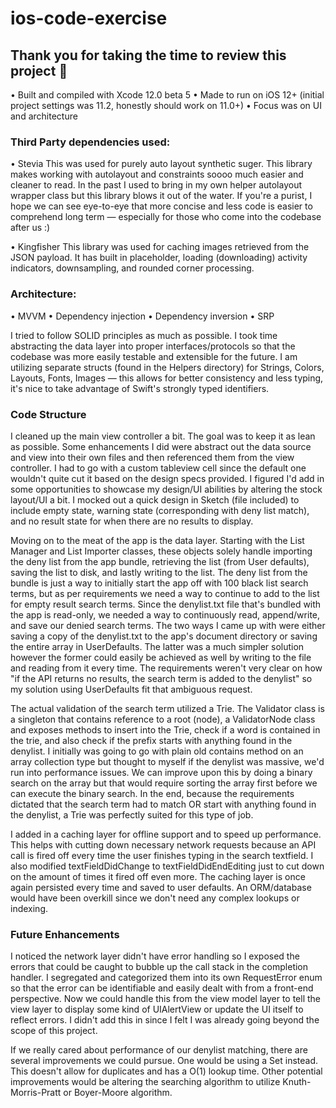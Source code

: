 # ios-code-exercise

## Thank you for taking the time to review this project 🎉
• Built and compiled with Xcode 12.0 beta 5
• Made to run on iOS 12+ (initial project settings was 11.2, honestly should work on 11.0+)
• Focus was on UI and architecture

### Third Party dependencies used:
• Stevia
This was used for purely auto layout synthetic suger. This library makes working with autolayout and constraints soooo much easier and cleaner to read. In the past I used to bring in my own helper autolayout wrapper class but this library blows it out of the water. If you're a purist, I hope we can see eye-to-eye that more concise and less code is easier to comprehend long term — especially for those who come into the codebase after us :)

• Kingfisher
This library was used for caching images retrieved from the JSON payload. It has built in placeholder, loading (downloading) activity indicators, downsampling, and rounded corner processing.

### Architecture:
• MVVM
• Dependency injection
• Dependency inversion
• SRP

I tried to follow SOLID principles as much as possible. I took time abstracting the data layer into proper interfaces/protocols so that the codebase was more easily testable and extensible for the future. I am utilizing separate structs (found in the Helpers directory) for Strings, Colors, Layouts, Fonts, Images — this allows for better consistency and less typing, it's nice to take advantage of Swift's strongly typed identifiers.

### Code Structure

I cleaned up the main view controller a bit. The goal was to keep it as lean as possible. Some enhancements I did were abstract out the data source and view into their own files and then referenced them from the view controller. I had to go with a custom tableview cell since the default one wouldn't quite cut it based on the design specs provided. I figured I'd add in some opportunities to showcase my design/UI abilities by altering the stock layout/UI a bit. I mocked out a quick design in Sketch (file included) to include empty state, warning state (corresponding with deny list match), and no result state for when there are no results to display.

Moving on to the meat of the app is the data layer. Starting with the List Manager and List Importer classes, these objects solely handle importing the deny list from the app bundle, retrieving the list (from User defaults), saving the list to disk, and lastly writing to the list. The deny list from the bundle is just a way to initially start the app off with 100 black list search terms, but as per requirements we need a way to continue to add to the list for empty result search terms. Since the denylist.txt file that's bundled with the app is read-only, we needed a way to continuously read, append/write, and save our denied search terms. The two ways I came up with were either saving a copy of the denylist.txt to the app's document directory or saving the entire array in UserDefaults. The latter was a much simpler solution however the former could easily be achieved as well by writing to the file and reading from it every time. The requirements weren't very clear on how "if the API returns no results, the search term is added to the denylist" so my solution using UserDefaults fit that ambiguous request. 

The actual validation of the search term utilized a Trie. The Validator class is a singleton that contains reference to a root (node), a ValidatorNode class and exposes methods to insert into the Trie, check if a word is contained in the trie, and also check if the prefix starts with anything found in the denylist. I initially was going to go with plain old contains method on an array collection type but thought to myself if the denylist was massive, we'd run into performance issues. We can improve upon this by doing a binary search on the array but that would require sorting the array first before we can execute the binary search. In the end, because the requirements dictated that the search term had to match OR start with anything found in the denylist, a Trie was perfectly suited for this type of job. 

I added in a caching layer for offline support and to speed up performance. This helps with cutting down necessary network requests because an API call is fired off every time the user finishes typing in the search textfield. I also modified textFieldDidChange to textFieldDidEndEditing just to cut down on the amount of times it fired off even more. The caching layer is once again persisted every time and saved to user defaults. An ORM/database would have been overkill since we don't need any complex lookups or indexing.

### Future Enhancements

I noticed the network layer didn't have error handling so I exposed the errors that could be caught to bubble up the call stack in the completion handler. I segregated and categorized them into its own RequestError enum so that the error can be identifiable and easily dealt with from a front-end perspective. Now we could handle this from the view model layer to tell the view layer to display some kind of UIAlertView or update the UI itself to reflect errors. I didn't add this in since I felt I was already going beyond the scope of this project.

If we really cared about performance of our denylist matching, there are several improvements we could pursue. One would be using a Set instead. This doesn't allow for duplicates and has a O(1) lookup time. Other potential improvements would be altering the searching algorithm to utilize Knuth-Morris-Pratt or Boyer-Moore algorithm. 
